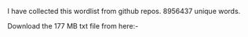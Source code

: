 I have collected this wordlist from github repos. 8956437 unique words.

Download the 177 MB txt file from here:-

